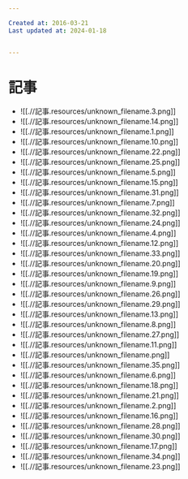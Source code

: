 ```yaml
---

Created at: 2016-03-21
Last updated at: 2024-01-18


---
```


# 記事


* ![[.//記事.resources/unknown_filename.3.png]]
* ![[.//記事.resources/unknown_filename.14.png]]
* ![[.//記事.resources/unknown_filename.1.png]]
* ![[.//記事.resources/unknown_filename.10.png]]
* ![[.//記事.resources/unknown_filename.22.png]]
* ![[.//記事.resources/unknown_filename.25.png]]
* ![[.//記事.resources/unknown_filename.5.png]]
* ![[.//記事.resources/unknown_filename.15.png]]
* ![[.//記事.resources/unknown_filename.31.png]]
* ![[.//記事.resources/unknown_filename.7.png]]
* ![[.//記事.resources/unknown_filename.32.png]]
* ![[.//記事.resources/unknown_filename.24.png]]
* ![[.//記事.resources/unknown_filename.4.png]]
* ![[.//記事.resources/unknown_filename.12.png]]
* ![[.//記事.resources/unknown_filename.33.png]]
* ![[.//記事.resources/unknown_filename.20.png]]
* ![[.//記事.resources/unknown_filename.19.png]]
* ![[.//記事.resources/unknown_filename.9.png]]
* ![[.//記事.resources/unknown_filename.26.png]]
* ![[.//記事.resources/unknown_filename.29.png]]
* ![[.//記事.resources/unknown_filename.13.png]]
* ![[.//記事.resources/unknown_filename.8.png]]
* ![[.//記事.resources/unknown_filename.27.png]]
* ![[.//記事.resources/unknown_filename.11.png]]
* ![[.//記事.resources/unknown_filename.png]]
* ![[.//記事.resources/unknown_filename.35.png]]
* ![[.//記事.resources/unknown_filename.6.png]]
* ![[.//記事.resources/unknown_filename.18.png]]
* ![[.//記事.resources/unknown_filename.21.png]]
* ![[.//記事.resources/unknown_filename.2.png]]
* ![[.//記事.resources/unknown_filename.16.png]]
* ![[.//記事.resources/unknown_filename.28.png]]
* ![[.//記事.resources/unknown_filename.30.png]]
* ![[.//記事.resources/unknown_filename.17.png]]
* ![[.//記事.resources/unknown_filename.34.png]]
* ![[.//記事.resources/unknown_filename.23.png]]

